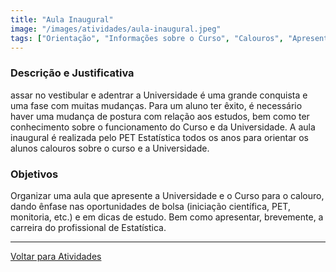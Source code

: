 ```yaml
---
title: "Aula Inaugural"
image: "/images/atividades/aula-inaugural.jpeg"
tags: ["Orientação", "Informações sobre o Curso", "Calouros", "Apresentação da Universidade", "Dicas de Estudo", "Divulgação"]
---
```

  
### **Descrição e Justificativa**
  
assar no vestibular e adentrar a Universidade é uma grande conquista e uma fase com muitas mudanças. Para um aluno ter êxito, é necessário haver uma mudança de postura com relação aos estudos, bem como ter conhecimento sobre o funcionamento do Curso e da Universidade. A aula inaugural é realizada pelo PET Estatística todos os anos para orientar os alunos calouros sobre o curso e a Universidade.

### **Objetivos**

Organizar uma aula que apresente a Universidade e o Curso para o calouro, dando ênfase nas oportunidades de bolsa (iniciação científica, PET, monitoria, etc.) e em dicas de estudo. Bem como apresentar, brevemente, a carreira do profissional de Estatística.

---
[Voltar para Atividades](/atividades/)